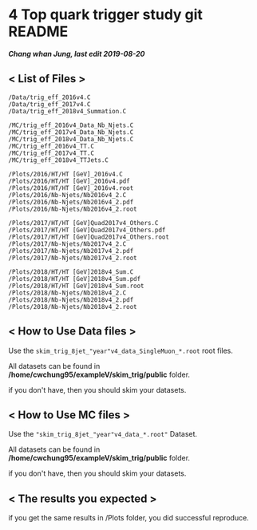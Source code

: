 4 Top quark trigger study git README
====================================
  
***Chang whan Jung, last edit 2019-08-20*** 
 

< List of Files >
-----------------
 ```  
/Data/trig_eff_2016v4.C  
/Data/trig_eff_2017v4.C  
/Data/trig_eff_2018v4_Summation.C  
    
/MC/trig_eff_2016v4_Data_Nb_Njets.C  
/MC/trig_eff_2017v4_Data_Nb_Njets.C  
/MC/trig_eff_2018v4_Data_Nb_Njets.C  
/MC/trig_eff_2016v4_TT.C  
/MC/trig_eff_2017v4_TT.C  
/MC/trig_eff_2018v4_TTJets.C  
    
/Plots/2016/HT/HT [GeV]_2016v4.C  
/Plots/2016/HT/HT [GeV]_2016v4.pdf  
/Plots/2016/HT/HT [GeV]_2016v4.root  
/Plots/2016/Nb-Njets/Nb2016v4_2.C  
/Plots/2016/Nb-Njets/Nb2016v4_2.pdf  
/Plots/2016/Nb-Njets/Nb2016v4_2.root  
    
/Plots/2017/HT/HT [GeV]Quad2017v4_Others.C  
/Plots/2017/HT/HT [GeV]Quad2017v4_Others.pdf  
/Plots/2017/HT/HT [GeV]Quad2017v4_Others.root  
/Plots/2017/Nb-Njets/Nb2017v4_2.C  
/Plots/2017/Nb-Njets/Nb2017v4_2.pdf  
/Plots/2017/Nb-Njets/Nb2017v4_2.root  
    
/Plots/2018/HT/HT [GeV]2018v4_Sum.C  
/Plots/2018/HT/HT [GeV]2018v4_Sum.pdf  
/Plots/2018/HT/HT [GeV]2018v4_Sum.root  
/Plots/2018/Nb-Njets/Nb2018v4_2.C  
/Plots/2018/Nb-Njets/Nb2018v4_2.pdf  
/Plots/2018/Nb-Njets/Nb2018v4_2.root  
  ```  
    
< How to Use Data files >
-------------------------
  
Use the ```skim_trig_8jet_"year"v4_data_SingleMuon_*.root``` root files.  
  
All datasets can be found in **/home/cwchung95/exampleV/skim_trig/public** folder.  
  
if you don't have, then you should skim your datasets.  
  
  
< How to Use MC files >  
-----------------------  
    
Use the ```"skim_trig_8jet_"year"v4_data_*.root"``` Dataset.  
  
All datasets can be found in **/home/cwchung95/exampleV/skim_trig/public** folder.  
  
if you don't have, then you should skim your datasets.  
  
  
< The results you expected >  
----------------------------  
    
if you get the same results in /Plots folder, you did successful reproduce.  


